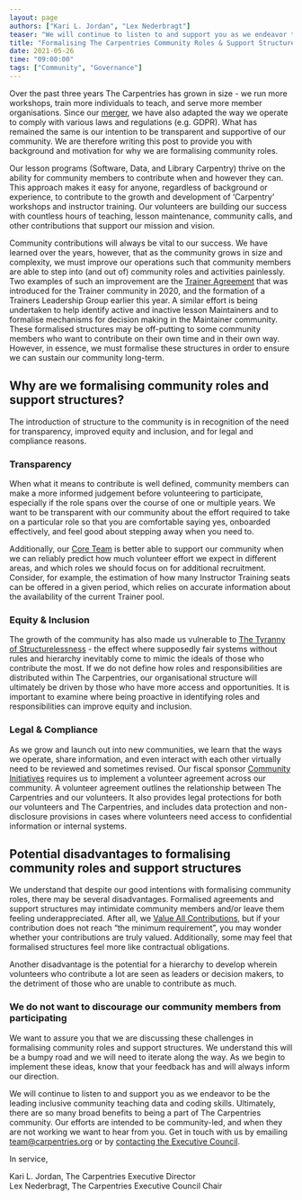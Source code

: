 ```yaml
---
layout: page
authors: ["Kari L. Jordan", "Lex Nederbragt"]
teaser: "We will continue to listen to and support you as we endeavor to be the leading inclusive community teaching data and coding skills."
title: "Formalising The Carpentries Community Roles & Support Structure"
date: 2021-05-26
time: "09:00:00"
tags: ["Community", "Governance"]
---
```


Over the past three years The Carpentries has grown in size - we run more workshops, train more individuals to teach, and serve more member organisations. Since our [merger](https://datacarpentry.org/blog/2018/01/fiscal-sponsor-transition), we have also adapted the way we operate to comply with various laws and regulations (e.g. GDPR). What has remained the same is our intention to be transparent and supportive of our community. We are therefore writing this post to provide you with background and motivation for why we are formalising community roles.

Our lesson programs (Software, Data, and Library Carpentry) thrive on the ability for community members to contribute when and however they can. This approach makes it easy for anyone, regardless of background or experience, to contribute to the growth and development of ‘Carpentry’ workshops and instructor training. Our volunteers are building our success with countless hours of teaching, lesson maintenance, community calls, and other contributions that support our mission and vision.

Community contributions will always be vital to our success. We have learned over the years, however, that as the community grows in size and complexity, we must improve our operations such that community members are able to step into (and out of) community roles and activities painlessly. Two examples of such an improvement are the [Trainer Agreement](https://docs.carpentries.org/topic_folders/instructor_training/duties_agreement.html#trainer-agreement) that was introduced for the Trainer community in 2020, and the formation of a Trainers Leadership Group earlier this year. A similar effort is being undertaken to help identify active and inactive lesson Maintainers and to formalise mechanisms for decision making in the Maintainer community. These formalised structures may be off-putting to some community members who want to contribute on their own time and in their own way. However, in essence, we must formalise these structures in order to ensure we can sustain our community long-term.  

## Why are we formalising community roles and support structures?
The introduction of structure to the community is in recognition of the need for transparency, improved equity and inclusion, and for legal and compliance reasons.

### Transparency
When what it means to contribute is well defined, community members can make a more informed judgement before volunteering to participate, especially if the role spans over the course of one or multiple years. We want to be transparent with our community about the effort required to take on a particular role so that you are comfortable saying yes, onboarded effectively, and feel good about stepping away when you need to.

Additionally, our [Core Team](https://carpentries.org/team/) is better able to support our community when we can reliably predict how much volunteer effort we expect in different areas, and which roles we should focus on for additional recruitment. Consider, for example, the estimation of how many Instructor Training seats can be offered in a given period, which relies on accurate information about the availability of the current Trainer pool.

### Equity & Inclusion
The growth of the community has also made us vulnerable to [The Tyranny of Structurelessness](https://www.jofreeman.com/joreen/tyranny.htm) - the effect where supposedly fair systems without rules and hierarchy inevitably come to mimic the ideals of those who contribute the most. If we do not define how roles and responsibilities are distributed within The Carpentries, our organisational structure will ultimately be driven by those who have more access and opportunities. It is important to examine where being proactive in identifying roles and responsibilities can improve equity and inclusion.

### Legal & Compliance
As we grow and launch out into new communities, we learn that the ways we operate, share information, and even interact with each other virtually need to be reviewed and sometimes revised. Our fiscal sponsor [Community Initiatives](https://communityin.org/) requires us to implement a volunteer agreement across our community. A volunteer agreement outlines the relationship between The Carpentries and our volunteers. It also provides legal protections for both our volunteers and The Carpentries, and includes data protection and non-disclosure provisions in cases where volunteers need access to confidential information or internal systems.

## Potential disadvantages to formalising community roles and support structures
We understand that despite our good intentions with  formalising community roles, there may be  several disadvantages. Formalised agreements and support structures may intimidate community members and/or leave them feeling underappreciated. After all, we [Value All Contributions](https://carpentries.org/values/), but if your contribution does not reach “the minimum requirement”, you may wonder whether your contributions are truly valued. Additionally, some may feel that formalised structures feel more like contractual obligations.

Another disadvantage is the potential for a hierarchy to develop wherein volunteers who contribute a lot are seen as leaders or decision makers, to the detriment of those who are unable to contribute as much.

### We do not want to discourage our community members from participating
We want to assure you that we are discussing these challenges in formalising community roles and support structures. We understand this will be a bumpy road and we will need to iterate along the way. As we begin to implement these ideas, know that your feedback has and will always inform our direction.

We will continue to listen to and support you as we endeavor to be the leading inclusive community teaching data and coding skills. Ultimately, there are so many broad benefits to being a part of The Carpentries community. Our efforts are intended to be community-led, and when they are not working we want to hear from you. Get in touch with us by emailing [team@carpentries.org](mailto:team@carpentries.org) or by [contacting the Executive Council](https://docs.carpentries.org/topic_folders/governance/executive-council.html#contacting-the-executive-council).


In service,

Kari L. Jordan, The Carpentries Executive Director<br />
Lex Nederbragt, The Carpentries Executive Council Chair
